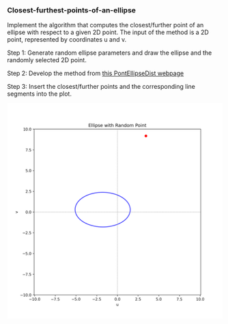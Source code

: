 ### Closest-furthest-points-of-an-ellipse

Implement the algorithm that computes the closest/further point of an ellipse with respect to a given 2D point. The input of the method is a 2D point, represented by coordinates u and v. 

Step 1: Generate random ellipse parameters and draw the ellipse and the randomly selected 2D point. 

Step 2: Develop the method from [this PontEllipseDist webpage](https://cv.inf.elte.hu/wp-content/uploads/2024/12/PontEllipseDist.pdf)

Step 3: Insert the closest/further points and the corresponding line segments into the plot.


![Ellipse_with_Random_Point](https://github.com/syma-afsha/Closest-furthest-points-of-an-ellipse/blob/main/Ellipse_with_Random_Point.png)
![]()
